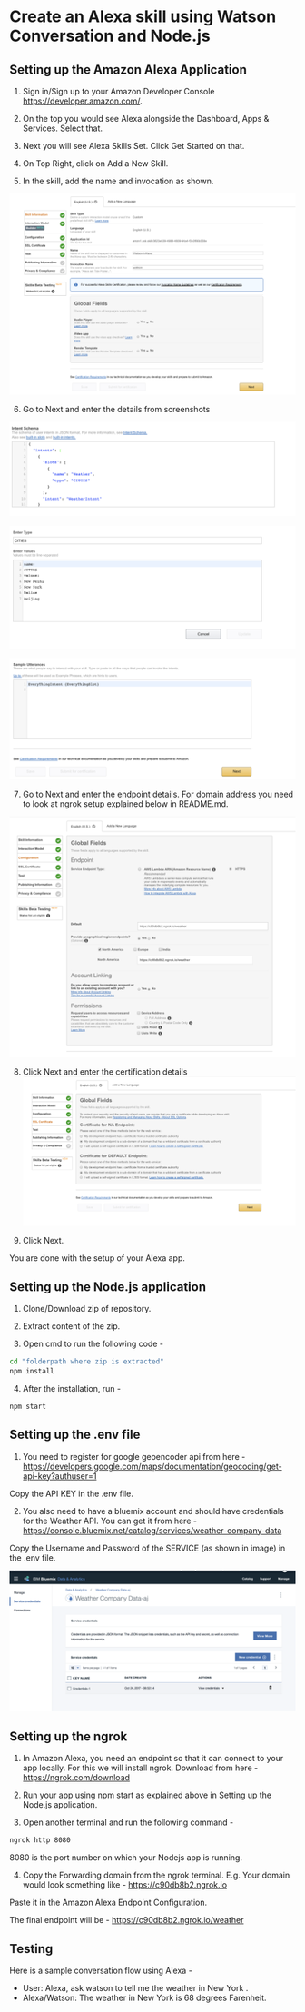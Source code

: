 # Create an Alexa skill using Watson Conversation and Node.js



Setting up the Amazon Alexa Application
-------

1. Sign in/Sign up to your Amazon Developer Console https://developer.amazon.com/. 

2. On the top you would see Alexa alongside the Dashboard, Apps & Services. Select that. 

3. Next you will see Alexa Skills Set. Click Get Started on that. 

4. On Top Right, click on Add a New Skill. 

5. In the skill, add the name and invocation as shown. 

![alt text](https://github.com/prav10194/alexa-integration-with-watson/blob/master/screenshots/skill-information.png "Watson")

6. Go to Next and enter the details from screenshots

![alt text](https://github.com/prav10194/alexa-integration-with-watson/blob/master/screenshots/intent-schema.png "Watson")

![alt text](https://github.com/prav10194/alexa-integration-with-watson/blob/master/screenshots/slots.png "Watson")

![alt text](https://github.com/prav10194/alexa-integration-with-watson/blob/master/screenshots/sample-utterances.png "Watson")

7. Go to Next and enter the endpoint details. For domain address you need to look at ngrok setup explained below in README.md. 

![alt text](https://github.com/prav10194/alexa-integration-with-watson/blob/master/screenshots/endpoint.png "Watson")


8. Click Next and enter the certification details
![alt text](https://github.com/prav10194/alexa-integration-with-watson/blob/master/screenshots/certificate.png "Watson")

9. Click Next. 

You are done with the setup of your Alexa app. 
 

    

Setting up the Node.js application
-------

1. Clone/Download zip of repository. 

2. Extract content of the zip.

3. Open cmd to run the following code - 
```cmd
cd "folderpath where zip is extracted"
npm install
```

4. After the installation, run -  
```cmd
npm start
```

Setting up the .env file
-------

1. You need to register for google geoencoder api from here - https://developers.google.com/maps/documentation/geocoding/get-api-key?authuser=1

Copy the API KEY in the .env file. 

2. You also need to have a bluemix account and should have credentials for the Weather API. You can get it from here - https://console.bluemix.net/catalog/services/weather-company-data

Copy the Username and Password of the SERVICE (as shown in image) in the .env file.

![alt text](https://github.com/prav10194/alexa-integration-with-watson/blob/master/screenshots/weather.png "Weather Service in Bluemix")

Setting up the ngrok 
-------

1. In Amazon Alexa, you need an endpoint so that it can connect to your app locally. For this we will install ngrok. Download from here - https://ngrok.com/download

2. Run your app using npm start as explained above in Setting up the Node.js application. 

3. Open another terminal and run the following command - 

```cmd
ngrok http 8080
```
8080 is the port number on which your Nodejs app is running. 

4. Copy the Forwarding domain from the ngrok terminal. E.g. Your domain would look something like - https://c90db8b2.ngrok.io 

Paste it in the Amazon Alexa Endpoint Configuration. 

The final endpoint will be - https://c90db8b2.ngrok.io/weather

Testing
-------

Here is a sample conversation flow using Alexa - 

- User: Alexa, ask watson to tell me the weather in New York .
- Alexa/Watson: The weather in New York is 68 degrees Farenheit. 
